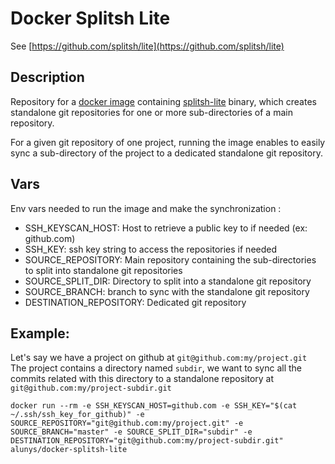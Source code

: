 # Docker Splitsh Lite

See [https://github.com/splitsh/lite](https://github.com/splitsh/lite)

## Description
Repository for a [docker image](https://hub.docker.com/r/alunys/docker-splitsh-lite) containing [splitsh-lite](https://github.com/splitsh/lite) binary, which creates standalone git repositories for one or more sub-directories of a main repository.

For a given git repository of one project, running the image enables to easily sync a sub-directory of the project to a dedicated standalone git repository.  

## Vars
Env vars needed to run the image and make the synchronization :
* SSH_KEYSCAN_HOST: Host to retrieve a public key to if needed (ex: github.com)
* SSH_KEY: ssh key string to access the repositories if needed
* SOURCE_REPOSITORY: Main repository containing the sub-directories to split into standalone git repositories
* SOURCE_SPLIT_DIR: Directory to split into a standalone git repository
* SOURCE_BRANCH: branch to sync with the standalone git repository
* DESTINATION_REPOSITORY: Dedicated git repository

## Example:

Let's say we have a project on github at `git@github.com:my/project.git`  
The project contains a directory named `subdir`, we want to sync all the commits related with this directory to a standalone repository at `git@github.com:my/project-subdir.git`
```shell script
docker run --rm -e SSH_KEYSCAN_HOST=github.com -e SSH_KEY="$(cat ~/.ssh/ssh_key_for_github)" -e SOURCE_REPOSITORY="git@github.com:my/project.git" -e SOURCE_BRANCH="master" -e SOURCE_SPLIT_DIR="subdir" -e DESTINATION_REPOSITORY="git@github.com:my/project-subdir.git" alunys/docker-splitsh-lite
```
